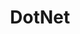 ---
title: DotNet
category: Développement
subcategory: DotNet
permalink: /docs/développement/dotnet/
layout: category
---